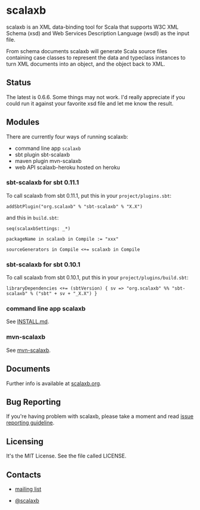 scalaxb
=======

scalaxb is an XML data-binding tool for Scala that supports W3C XML Schema (xsd) and
Web Services Description Language (wsdl) as the input file.

From schema documents scalaxb will generate Scala source files containing
case classes to represent the data and typeclass instances to turn XML documents into an object,
and the object back to XML.

Status
------

The latest is 0.6.6. Some things may not work.
I'd really appreciate if you could run it against your favorite xsd
file and let me know the result.

Modules
-------

There are currently four ways of running scalaxb:

- command line app `scalaxb`
- sbt plugin sbt-scalaxb
- maven plugin mvn-scalaxb
- web API scalaxb-heroku hosted on heroku

### sbt-scalaxb for sbt 0.11.1

To call scalaxb from sbt 0.11.1, put this in your `project/plugins.sbt`:

    addSbtPlugin("org.scalaxb" % "sbt-scalaxb" % "X.X")
    
and this in `build.sbt`:

    seq(scalaxbSettings: _*)

    packageName in scalaxb in Compile := "xxx"

    sourceGenerators in Compile <+= scalaxb in Compile

### sbt-scalaxb for sbt 0.10.1

To call scalaxb from sbt 0.10.1, put this in your `project/plugins/build.sbt`:

    libraryDependencies <+= (sbtVersion) { sv => "org.scalaxb" %% "sbt-scalaxb" % ("sbt" + sv + "_X.X") }

### command line app scalaxb

See [INSTALL.md][1].

### mvn-scalaxb

See [mvn-scalaxb][2].

Documents
---------

Further info is available at [scalaxb.org](http://scalaxb.org/).

Bug Reporting
-------------

If you're having problem with scalaxb, please take a moment and read [issue reporting guideline][3].

Licensing
---------

It's the MIT License. See the file called LICENSE.
     
Contacts
--------

- [mailing list](http://groups.google.com/group/scalaxb)
- [@scalaxb](http://twitter.com/scalaxb)

  [1]: https://github.com/eed3si9n/scalaxb/blob/master/INSTALL.md
  [2]: http://scalaxb.org/mvn-scalaxb
  [3]: http://scalaxb.org/issue-reporting-guideline
